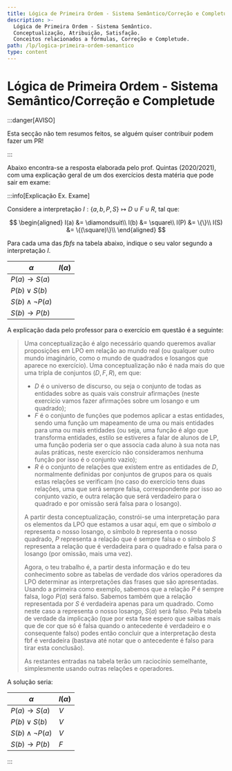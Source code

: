 ```yaml
---
title: Lógica de Primeira Ordem - Sistema Semântico/Correção e Completude
description: >-
  Lógica de Primeira Ordem - Sistema Semântico.
  Conceptualização, Atribuição, Satisfação.
  Conceitos relacionados a fórmulas, Correção e Completude.
path: /lp/logica-primeira-ordem-semantico
type: content
---
```


# Lógica de Primeira Ordem - Sistema Semântico/Correção e Completude

:::danger[AVISO]

Esta secção não tem resumos feitos, se alguém quiser contribuir podem fazer um PR!

:::

Abaixo encontra-se a resposta elaborada pelo prof. Quintas (2020/2021), com uma
explicação geral de um dos exercícios desta matéria que pode sair em exame:

:::info[Explicação Ex. Exame]

Considere a interpretação $I: \{a, b, P, S\} \mapsto D \cup F \cup R$, tal que:

$$
\begin{aligned}
  I(a) &= \diamondsuit\\
  I(b) &= \square\\
  I(P) &= \{\}\\
  I(S) &= \{(\square)\}\\
\end{aligned}
$$

Para cada uma das _fbfs_ na tabela abaixo, indique o seu valor segundo a interpretação $I$.

| $\alpha$                | $I(\alpha)$ |
| ----------------------- | ----------- |
| $P(a) \to S(a)$         |             |
| $P(b) \vee S(b)$        |             |
| $S(b) \wedge \neg P(a)$ |             |
| $S(b) \to P(b)$         |             |

A explicação dada pelo professor para o exercício em questão é a seguinte:

> Uma conceptualização é algo necessário quando queremos avaliar
> proposições em LPO em relação ao mundo real (ou qualquer outro
> mundo imaginário, como o mundo de quadrados e losangos que
> aparece no exercício). Uma conceptualização não é nada mais
> do que uma tripla de conjuntos $(D, F, R)$, em que:
>
> - $D$ é o universo de discurso, ou seja o conjunto de todas as
>   entidades sobre as quais vais construir afirmações (neste
>   exercício vamos fazer afirmações sobre um losango e um quadrado);
> - $F$ é o conjunto de funções que podemos aplicar a estas entidades,
>   sendo uma função um mapeamento de uma ou mais entidades para uma
>   ou mais entidades (ou seja, uma função é algo que transforma entidades,
>   estilo se estiveres a falar de alunos de LP, uma função poderia ser
>   o que associa cada aluno à sua nota nas aulas práticas, neste
>   exercício não consideramos nenhuma função por isso é o conjunto vazio);
> - $R$ é o conjunto de relações que existem entre as entidades de $D$,
>   normalmente definidas por conjuntos de grupos para os quais estas
>   relações se verificam (no caso do exercício tens duas relações,
>   uma que será sempre falsa, correspondente por isso ao conjunto vazio,
>   e outra relação que será verdadeiro para o quadrado e por omissão
>   será falsa para o losango).
>
> A partir desta conceptualização, constrói-se uma interpretação para
> os elementos da LPO que estamos a usar aqui, em que o símbolo $a$
> representa o nosso losango, o símbolo $b$ representa o nosso quadrado,
> $P$ representa a relação que é sempre falsa e o símbolo $S$ representa
> a relação que é verdadeira para o quadrado e falsa para o losango
> (por omissão, mais uma vez).
>
> Agora, o teu trabalho é, a partir desta informação e do teu conhecimento
> sobre as tabelas de verdade dos vários operadores da LPO determinar as
> interpretações das frases que são apresentadas. Usando a primeira como
> exemplo, sabemos que a relação $P$ é sempre falsa, logo $P(a)$ será falso.
> Sabemos também que a relação representada por $S$ é verdadeira apenas para
> um quadrado. Como neste caso a representa o nosso losango, $S(a)$ será falso.
> Pela tabela de verdade da implicação (que por esta fase espero que saibas
> mais que de cor que só é falsa quando o antecedente é verdadeiro e o consequente
> falso) podes então concluir que a interpretação desta fbf é verdadeira
> (bastava até notar que o antecedente é falso para tirar esta conclusão).
>
> As restantes entradas na tabela terão um raciocínio semelhante, simplesmente
> usando outras relações e operadores.

A solução seria:

| $\alpha$                | $I(\alpha)$ |
| ----------------------- | ----------- |
| $P(a) \to S(a)$         | $V$         |
| $P(b) \vee S(b)$        | $V$         |
| $S(b) \wedge \neg P(a)$ | $V$         |
| $S(b) \to P(b)$         | $F$         |

:::
